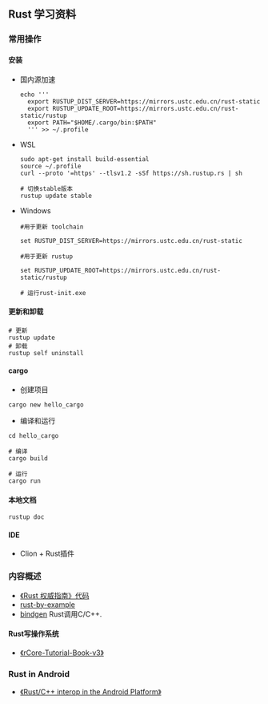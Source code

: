 ## Rust 学习资料

### 常用操作

#### 安装

- 国内源加速

  ```shell
  echo '''
    export RUSTUP_DIST_SERVER=https://mirrors.ustc.edu.cn/rust-static
    export RUSTUP_UPDATE_ROOT=https://mirrors.ustc.edu.cn/rust-static/rustup
    export PATH="$HOME/.cargo/bin:$PATH"
    ''' >> ~/.profile
  ```

- WSL

  ```shell
  sudo apt-get install build-essential
  source ~/.profile
  curl --proto '=https' --tlsv1.2 -sSf https://sh.rustup.rs | sh

  # 切换stable版本
  rustup update stable
  ```
  
+ Windows
  ```shell
  #用于更新 toolchain
  
  set RUSTUP_DIST_SERVER=https://mirrors.ustc.edu.cn/rust-static
  
  #用于更新 rustup
  
  set RUSTUP_UPDATE_ROOT=https://mirrors.ustc.edu.cn/rust-static/rustup
  
  # 运行rust-init.exe
  ```

#### 更新和卸载

```shell
# 更新
rustup update
# 卸载
rustup self uninstall
```

#### cargo

- 创建项目

```shell
cargo new hello_cargo
```

- 编译和运行

```shell
cd hello_cargo

# 编译
cargo build

# 运行
cargo run
```

#### 本地文档

```shell
rustup doc
```

#### IDE

- Clion + Rust插件

### 内容概述

- [《Rust 权威指南》代码](./TheRustProgrammingLanguage)
- [rust-by-example](https://doc.bccnsoft.com/docs/rust-1.36.0-docs-html/rust-by-example/index.html)
- [bindgen](https://rust-lang.github.io/rust-bindgen/)    Rust调用C/C++.


#### Rust写操作系统
+ [《rCore-Tutorial-Book-v3》](https://rcore-os.github.io/rCore-Tutorial-Book-v3)

### Rust in Android
+ [《Rust/C++ interop in the Android Platform》](https://security.googleblog.com/2021/06/rustc-interop-in-android-platform.html)
